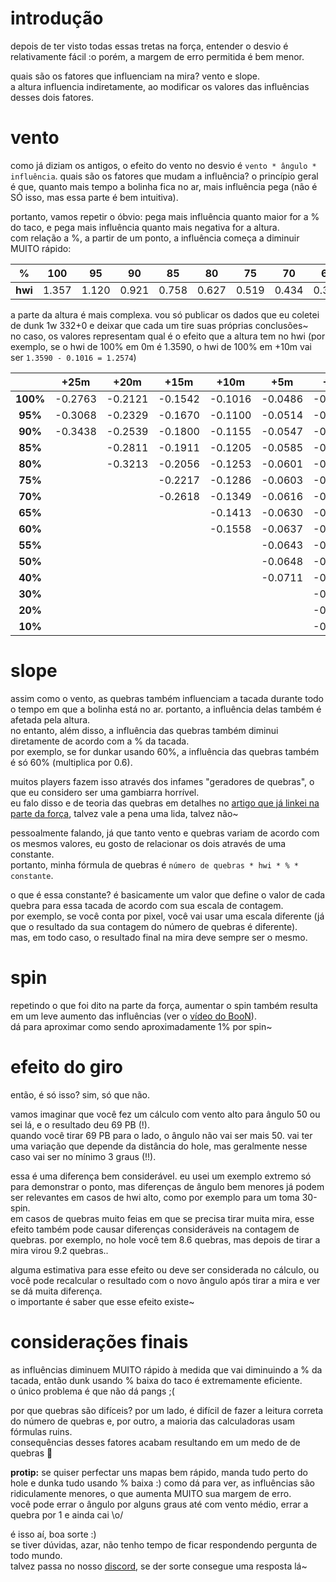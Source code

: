 # introdução

depois de ter visto todas essas tretas na força, entender o desvio é relativamente fácil :o porém, a margem de erro permitida é bem menor.

quais são os fatores que influenciam na mira? vento e slope.  
a altura influencia indiretamente, ao modificar os valores das influências desses dois fatores.


# vento

como já diziam os antigos, o efeito do vento no desvio é `vento * ângulo * influência`.
quais são os fatores que mudam a influência? o princípio geral é que, quanto mais tempo a bolinha fica no ar, mais influência pega (não é SÓ isso, mas essa parte é bem intuitiva).

portanto, vamos repetir o óbvio: pega mais influência quanto maior for a % do taco, e pega mais influência quanto mais negativa for a altura.  
com relação a %, a partir de um ponto, a influência começa a diminuir MUITO rápido:

| % | 100 | 95 | 90 | 85 | 80 | 75 | 70 | 65 | 60 | 55 | 50 | 40 | 30 | 20 |
| :-: | :-: | :-: | :-: | :-: | :-: | :-: | :-: | :-: | :-: | :-: | :-: | :-: | :-: | :-: |
| **hwi** | 1.357 | 1.120 | 0.921 | 0.758 | 0.627 | 0.519 | 0.434 | 0.365 | 0.308 | 0.262 | 0.223 | 0.166 | 0.121 | 0.084 |

a parte da altura é mais complexa. vou só publicar os dados que eu coletei de dunk 1w 332+0 e deixar que cada um tire suas próprias conclusões~  
no caso, os valores representam qual é o efeito que a altura tem no hwi (por exemplo, se o hwi de 100% em 0m é 1.3590, o hwi de 100% em +10m vai ser `1.3590 - 0.1016 = 1.2574`)

|  | +25m | +20m | +15m | +10m | +5m | +1m | -1m | -5m | -10m | -20m | -40m | -80m |
| :-: | :-: | :-: | :-: | :-: | :-: | :-: | :-: | :-: | :-: | :-: | :-: | :-: |
| **100%** | -0.2763 | -0.2121 | -0.1542 | -0.1016 | -0.0486 | -0.0097 | 0.0096 | 0.0480 | 0.0881 | 0.1707 | 0.3245 | 0.5732 |
| **95%** | -0.3068 | -0.2329 | -0.1670 | -0.1100 | -0.0514 | -0.0097 | 0.0096 | 0.0480 | 0.0914 | 0.1780 | 0.3342 | 0.5893 |
| **90%** | -0.3438 | -0.2539 | -0.1800 | -0.1155 | -0.0547 | -0.0105 | 0.0104 | 0.0514 | 0.0964 | 0.1847 | 0.3437 | 0.6009 |
| **85%** |  | -0.2811 | -0.1911 | -0.1205 | -0.0585 | -0.0113 | 0.0113 | 0.0504 | 0.0992 | 0.1889 | 0.3486 | 0.6048 |
| **80%** |  | -0.3213 | -0.2056 | -0.1253 | -0.0601 | -0.0113 | 0.0112 | 0.0516 | 0.1005 | 0.1909 | 0.3486 | 0.6037 |
| **75%** |  |  | -0.2217 | -0.1286 | -0.0603 | -0.0113 | 0.0113 | 0.0537 | 0.1025 | 0.1917 | 0.3485 | 0.5992 |
| **70%** |  |  | -0.2618 | -0.1349 | -0.0616 | -0.0113 | 0.0113 | 0.0533 | 0.1020 | 0.1904 | 0.3438 | 0.5901 |
| **65%** |  |  |  | -0.1413 | -0.0630 | -0.0113 | 0.0113 | 0.0530 | 0.1012 | 0.1880 | 0.3390 | 0.5799 |
| **60%** |  |  |  | -0.1558 | -0.0637 | -0.0113 | 0.0113 | 0.0525 | 0.1002 | 0.1849 | 0.3325 | 0.5690 |
| **55%** |  |  |  |  | -0.0643 | -0.0112 | 0.0112 | 0.0530 | 0.0998 | 0.1832 | 0.3277 | 0.5585 |
| **50%** |  |  |  |  | -0.0648 | -0.0113 | 0.0112 | 0.0531 | 0.0991 | 0.1809 | 0.3213 | 0.5486 |
| **40%** |  |  |  |  | -0.0711 | -0.0129 | 0.0112 | 0.0510 | 0.0959 | 0.1745 | 0.3084 | 0.5287 |
| **30%** |  |  |  |  |  | -0.0113 | 0.0113 | 0.0518 | 0.0954 | 0.1718 | 0.3020 | 0.5166 |
| **20%** |  |  |  |  |  | -0.0128 | 0.0113 | 0.0520 | 0.0952 | 0.1703 | 0.2988 | 0.5102 |
| **10%** |  |  |  |  |  | -0.0130 | 0.0128 | 0.0540 | 0.0969 | 0.1710 | 0.2988 | 0.5110 |


# slope

assim como o vento, as quebras também influenciam a tacada durante todo o tempo em que a bolinha está no ar. portanto, a influência delas também é afetada pela altura.  
no entanto, além disso, a influência das quebras também diminui diretamente de acordo com a % da tacada.  
por exemplo, se for dunkar usando 60%, a influência das quebras também é só 60% (multiplica por 0.6).

muitos players fazem isso através dos infames "geradores de quebras", o que eu considero ser uma gambiarra horrível.  
eu falo disso e de teoria das quebras em detalhes no [artigo que já linkei na parte da força](https://github.com/sera-pangya/pangya-guides-br/blob/main/teoria-quebras/theory.md), talvez vale a pena uma lida, talvez não~

pessoalmente falando, já que tanto vento e quebras variam de acordo com os mesmos valores, eu gosto de relacionar os dois através de uma constante.  
portanto, minha fórmula de quebras é `número de quebras * hwi * % * constante`.

o que é essa constante? é basicamente um valor que define o valor de cada quebra para essa tacada de acordo com sua escala de contagem.  
por exemplo, se você conta por pixel, você vai usar uma escala diferente (já que o resultado da sua contagem do número de quebras é diferente).  
mas, em todo caso, o resultado final na mira deve sempre ser o mesmo.


# spin

repetindo o que foi dito na parte da força, aumentar o spin também resulta em um leve aumento das influências (ver o [vídeo do BooN](https://www.youtube.com/watch?v=cVKGVM-hlwE)).  
dá para aproximar como sendo aproximadamente 1% por spin~


# efeito do giro

então, é só isso? sim, só que não.

vamos imaginar que você fez um cálculo com vento alto para ângulo 50 ou sei lá, e o resultado deu 69 PB (!).  
quando você tirar 69 PB para o lado, o ângulo não vai ser mais 50. vai ter uma variação que depende da distância do hole, mas geralmente nesse caso vai ser no mínimo 3 graus (!!).

essa é uma diferença bem considerável. eu usei um exemplo extremo só para demonstrar o ponto, mas diferenças de ângulo bem menores já podem ser relevantes em casos de hwi alto, como por exemplo para um toma 30-spin.  
em casos de quebras muito feias em que se precisa tirar muita mira, esse efeito também pode causar diferenças consideráveis na contagem de quebras. por exemplo, no hole você tem 8.6 quebras, mas depois de tirar a mira virou 9.2 quebras..

alguma estimativa para esse efeito ou deve ser considerada no cálculo, ou você pode recalcular o resultado com o novo ângulo após tirar a mira e ver se dá muita diferença.  
o importante é saber que esse efeito existe~


# considerações finais

as influências diminuem MUITO rápido à medida que vai diminuindo a % da tacada, então dunk usando % baixa do taco é extremamente eficiente.  
o único problema é que não dá pangs ;(

por que quebras são difíceis? por um lado, é difícil de fazer a leitura correta do número de quebras e, por outro, a maioria das calculadoras usam fórmulas ruins.  
consequências desses fatores acabam resultando em um medo de de quebras 👀

**protip:** se quiser perfectar uns mapas bem rápido, manda tudo perto do hole e dunka tudo usando % baixa :) como dá para ver, as influências são ridiculamente menores, o que aumenta MUITO sua margem de erro.  
você pode errar o ângulo por alguns graus até com vento médio, errar a quebra por 1 e ainda cai \o/

é isso aí, boa sorte :)  
se tiver dúvidas, azar, não tenho tempo de ficar respondendo pergunta de todo mundo.  
talvez passa no nosso [discord](https://discord.gg/2UYHA2W85d), se der sorte consegue uma resposta lá~
